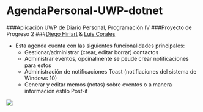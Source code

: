 # AgendaPersonal-UWP-dotnet

###Aplicación UWP de Diario Personal, Programación IV
###Proyecto de Progreso 2
###[Diego Hiriart](https://github.com/Diego-Hiriart) & [Luis Corales](https://github.com/LuisCorales)

- Esta agenda cuenta con las siguientes funcionalidades principales:
  - Gestionar/administrar (crear, editar borrar) contactos
  - Administrar eventos, opcinalmente se peude crear notificaciones para estos
  - Administración de notificaciones Toast (notifiaciones del sistema de Windows 10)
  - Generar y editar memos (notas) sobre eventos o a manera información estilo Post-it

![](https://media.giphy.com/media/K43c59f9zPLMFwIdqN/giphy.gif)
